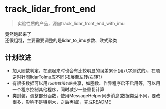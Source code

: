 # track_lidar_front_end

> 实验性质的产品，源自track_lidar_front_end_with_imu

竟然跑起来了  
还很粗糙，主要需要调整的是lidar_to_imu参数、欧式聚类  

## 计划改进

- 加入圈数判定，在跑起来时也会有比较明显的误差累计(用八字测试的)，在顺逆时针圈lidarToImu应不同(拓展至左转/右转?)
- 有很多数据可以用`ros参数服务器`共享，如圈数、作弊程序启不启用等，可以用一个程序控制其他程序，同时减少一些重复计算
- 类封装，调整部分函数，使用MessageHelper同步消息(数据类型不同，要改很多，影响不是特别大，之后再加)，完成README
